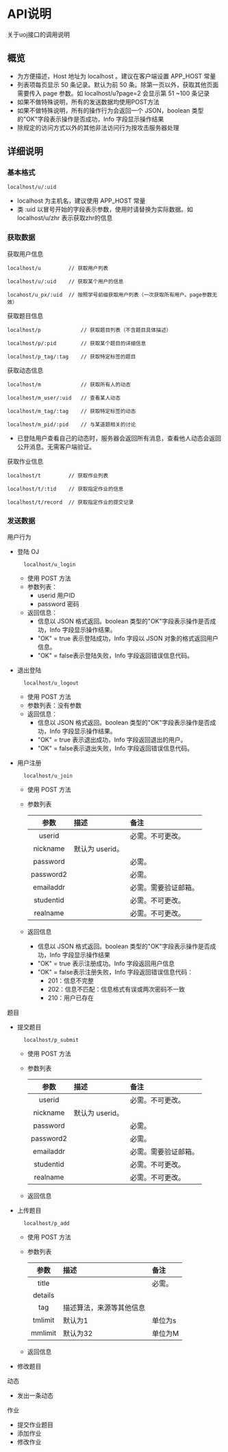 # API说明

关于uoj接口的调用说明

## 概览

- 为方便描述，Host 地址为 localhost 。建议在客户端设置 APP_HOST 常量
- 列表项每页显示 50 条记录。默认为前 50 条。除第一页以外，获取其他页面需要传入 page 参数。如 localhost/u?page=2 会显示第 51 ~100 条记录
- 如果不做特殊说明，所有的发送数据均使用POST方法
- 如果不做特殊说明，所有的操作行为会返回一个 JSON，boolean 类型的"OK"字段表示操作是否成功，Info 字段显示操作结果
- 除规定的访问方式以外的其他非法访问行为按攻击服务器处理

## 详细说明

### 基本格式

	localhost/u/:uid

- localhost 为主机名，建议使用 APP_HOST 常量
- 类 :uid 以冒号开始的字段表示参数，使用时请替换为实际数据。如 localhost/u/zhr 表示获取zhr的信息
 

### 获取数据

获取用户信息

```
localhost/u 		// 获取用户列表

localhost/u/:uid 	// 获取某个用户的信息

locahost/u_px/:uid 	// 按照学号前缀获取用户列表（一次获取所有用户。page参数无效）
````

获取题目信息

```
localhost/p 			// 获取题目列表（不含题目具体描述）

localhost/p/:pid		// 获取某个题目的详细信息

localhost/p_tag/:tag	// 获取特定标签的题目
```

获取动态信息

```
localhost/m 			// 获取所有人的动态

localhost/m_user/:uid	// 查看某人动态

localhost/m_tag/:tag	// 获取特定标签的动态

localhost/m_pid/:pid	// 与某道题相关的讨论
```

- 已登陆用户查看自己的动态时，服务器会返回所有消息，查看他人动态会返回公开消息。无需客户端验证。

获取作业信息

```
localhost/t 		// 获取作业列表

localhost/t/:tid	// 获取指定作业的信息

localhost/t/record	// 获取指定作业的提交记录
```

### 发送数据

用户行为

- 登陆 OJ

		localhost/u_login

	- 使用 POST 方法
	- 参数列表： 
		- userid 	用户ID
		- password 	密码
	- 返回信息：
		- 信息以 JSON 格式返回。boolean 类型的"OK"字段表示操作是否成功，Info 字段显示操作结果。
		- "OK" = true 表示登陆成功，Info 字段以 JSON 对象的格式返回用户信息。
		- "OK" = false表示登陆失败，Info 字段返回错误信息代码。

- 退出登陆

		localhost/u_logout

	- 使用 POST 方法
	- 参数列表：没有参数
	- 返回信息：
		- 信息以 JSON 格式返回。boolean 类型的"OK"字段表示操作是否成功，Info 字段显示操作结果。
		- "OK" = true 表示退出成功，Info 字段返回退出的用户。
		- "OK" = false表示退出失败，Info 字段返回错误信息代码。

- 用户注册

		localhost/u_join

	- 使用 POST 方法
	- 参数列表

		| 参数| 描述 | 备注 |  
		|:-----:|:------|:-----|
		| userid	|  | 必需。不可更改。|
		| nickname  |  默认为 userid。 ||
		| password  |    | 必需。|
		| password2 |    | 必需。|
		| emailaddr |   | 必需。需要验证邮箱。|
		| studentid |    | 必需。不可更改。|
		| realname  |    | 必需。不可更改。|

	- 返回信息
		- 信息以 JSON 格式返回。boolean 类型的"OK"字段表示操作是否成功，Info 字段显示操作结果
		- "OK" = true 表示注册成功。Info 字段返回用户信息
		- "OK" = false表示注册失败，Info 字段返回错误信息代码：
			- 201：信息不完整
			- 202：信息不匹配：信息格式有误或两次密码不一致
			- 210：用户已存在

题目

- 提交题目

		localhost/p_submit

	- 使用 POST 方法
	- 参数列表

		| 参数| 描述 | 备注 |  
		|:-----:|:------|:-----|
		| userid	|  | 必需。不可更改。|
		| nickname  |  默认为 userid。 ||
		| password  |    | 必需。|
		| password2 |    | 必需。|
		| emailaddr |   | 必需。需要验证邮箱。|
		| studentid |    | 必需。不可更改。|
		| realname  |    | 必需。不可更改。|

	- 返回信息

- 上传题目

		localhost/p_add

	- 使用 POST 方法
	- 参数列表

		| 参数| 描述 | 备注 |  
		|:-----:|:------|:-----|
		| title	|  | 必需。|
		| details  |  |  |
		| tag  | 描述算法，来源等其他信息 | |
		| tmlimit | 默认为1  | 单位为s |
		| mmlimit | 默认为32 | 单位为M |

	- 返回信息

- 修改题目

动态

- 发出一条动态

作业

- 提交作业题目
- 添加作业
- 修改作业
